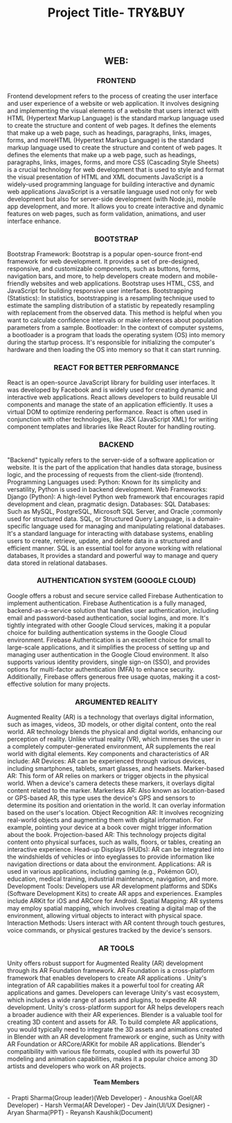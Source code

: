 <h1 align="center">Project Title- TRY&BUY </h1>
<br>
<br>
<h2 align="center">WEB:</h2>
<h3 align="center">FRONTEND</h3>

Frontend development refers to the process of creating the user interface and user experience of a website or web application. It involves designing and implementing the visual elements of a website that users interact with
HTML (Hypertext Markup Language) is the standard markup language used to create the structure and content of web pages. It defines the elements that make up a web page, such as headings, paragraphs, links, images, forms, and moreHTML (Hypertext Markup Language) is the standard markup language used to create the structure and content of web pages. It defines the elements that make up a web page, such as headings, paragraphs, links, images, forms, and more
CSS (Cascading Style Sheets) is a crucial technology for web development that is used to style and format the visual presentation of HTML and XML documents
JavaScript is a widely-used programming language for building interactive and dynamic web applications
JavaScript is a versatile language used not only for web development but also for server-side development (with Node.js), mobile app development, and more. It allows you to create interactive and dynamic features on web pages, such as form validation, animations, and user interface enhance.


<h3 align="center">BOOTSTRAP</h3>  
Bootstrap Framework: Bootstrap is a popular open-source front-end framework for web development. It provides a set of pre-designed, responsive, and customizable components, such as buttons, forms, navigation bars, and more, to help developers create modern and mobile-friendly websites and web applications. Bootstrap uses HTML, CSS, and JavaScript for building responsive user interfaces.
Bootstrapping (Statistics): In statistics, bootstrapping is a resampling technique used to estimate the sampling distribution of a statistic by repeatedly resampling with replacement from the observed data. This method is helpful when you want to calculate confidence intervals or make inferences about population parameters from a sample.
Bootloader: In the context of computer systems, a bootloader is a program that loads the operating system (OS) into memory during the startup process. It's responsible for initializing the computer's hardware and then loading the OS into memory so that it can start running.


<h3 align="center">REACT FOR BETTER PERFORMANCE</h3>   
React is an open-source JavaScript library for building user interfaces. It was developed by Facebook and is widely used for creating dynamic and interactive web applications. React allows developers to build reusable UI components and manage the state of an application efficiently. It uses a virtual DOM to optimize rendering performance. React is often used in conjunction with other technologies, like JSX (JavaScript XML) for writing component templates and libraries like React Router for handling routing.


<h3 align="center">BACKEND </h3>  
"Backend" typically refers to the server-side of a software application or website. It is the part of the application that handles data storage, business logic, and the processing of requests from the client-side (frontend).
Programming Languages used:
Python: Known for its simplicity and versatility, Python is used in backend development.
Web Frameworks:
Django (Python): A high-level Python web framework that encourages rapid development and clean, pragmatic design.
Databases:
SQL Databases: Such as MySQL, PostgreSQL, Microsoft SQL Server, and Oracle ;commonly used for structured data. SQL, or Structured Query Language, is a domain-specific language used for managing and manipulating relational databases. It's a standard language for interacting with database systems, enabling users to create, retrieve, update, and delete data in a structured and efficient manner.
SQL is an essential tool for anyone working with relational databases, It provides a standard and powerful way to manage and query data stored in relational databases. 


<h3 align="center">AUTHENTICATION SYSTEM (GOOGLE CLOUD)</h3> 
Google offers a robust and secure service called Firebase Authentication to implement authentication. Firebase Authentication is a fully managed, backend-as-a-service solution that handles user authentication, including email and password-based authentication, social logins, and more. It's tightly integrated with other Google Cloud services, making it a popular choice for building authentication systems in the Google Cloud environment. 
Firebase Authentication is an excellent choice for small to large-scale applications, and it simplifies the process of setting up and managing user authentication in the Google Cloud environment. It also supports various identity providers, single sign-on (SSO), and provides options for multi-factor authentication (MFA) to enhance security. Additionally, Firebase offers generous free usage quotas, making it a cost-effective solution for many projects.


<h3 align="center">ARGUMENTED REALITY</h3> 
Augmented Reality (AR) is a technology that overlays digital information, such as images, videos, 3D models, or other digital content, onto the real world. AR technology blends the physical and digital worlds, enhancing our perception of reality. Unlike virtual reality (VR), which immerses the user in a completely computer-generated environment, AR supplements the real world with digital elements.
Key components and characteristics of AR include:
AR Devices: AR can be experienced through various devices, including smartphones, tablets, smart glasses, and headsets.
Marker-based AR: This form of AR relies on markers or trigger objects in the physical world. When a device's camera detects these markers, it overlays digital content related to the marker.
Markerless AR: Also known as location-based or GPS-based AR, this type uses the device's GPS and sensors to determine its position and orientation in the world. It can overlay information based on the user's location.
Object Recognition AR: It involves recognizing real-world objects and augmenting them with digital information. For example, pointing your device at a book cover might trigger information about the book.
Projection-based AR: This technology projects digital content onto physical surfaces, such as walls, floors, or tables, creating an interactive experience.
Head-up Displays (HUDs): AR can be integrated into the windshields of vehicles or into eyeglasses to provide information like navigation directions or data about the environment.
Applications: AR is used in various applications, including gaming (e.g., Pokémon GO), education, medical training, industrial maintenance, navigation, and more.
Development Tools: Developers use AR development platforms and SDKs (Software Development Kits) to create AR apps and experiences. Examples include ARKit for iOS and ARCore for Android.
Spatial Mapping: AR systems may employ spatial mapping, which involves creating a digital map of the environment, allowing virtual objects to interact with physical space.
Interaction Methods: Users interact with AR content through touch gestures, voice commands, or physical gestures tracked by the device's sensors.


<h3 align="center">AR TOOLS </h3> 
Unity offers robust support for Augmented Reality (AR) development through its AR Foundation framework. AR Foundation is a cross-platform framework that enables developers to create AR applications . Unity's integration of AR capabilities makes it a powerful tool for creating AR applications and games. Developers can leverage Unity's vast ecosystem, which includes a wide range of assets and plugins, to expedite AR development. Unity's cross-platform support for AR helps developers reach a broader audience with their AR experiences.
Blender is a valuable tool for creating 3D content and assets for AR. To build complete AR applications, you would typically need to integrate the 3D assets and animations created in Blender with an AR development framework or engine, such as Unity with AR Foundation or ARCore/ARKit for mobile AR applications. Blender's compatibility with various file formats, coupled with its powerful 3D modeling and animation capabilities, makes it a popular choice among 3D artists and developers who work on AR projects.

<h4 align="center">Team Members</h4> 
- Prapti Sharma(Group leader)(Web Developer)
- Anoushka Goel(AR Developer)
- Harsh Verma(AR Developer)
- Dev Jain(UI/UX Designer)
- Aryan Sharma(PPT)
- Reyansh Kaushik(Document)